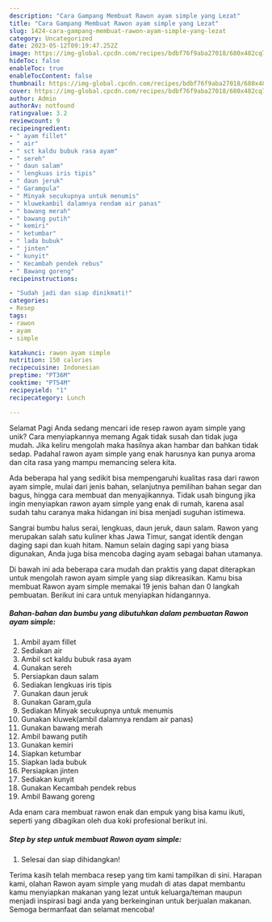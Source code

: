 ```yaml
---
description: "Cara Gampang Membuat Rawon ayam simple yang Lezat"
title: "Cara Gampang Membuat Rawon ayam simple yang Lezat"
slug: 1424-cara-gampang-membuat-rawon-ayam-simple-yang-lezat
category: Uncategorized
date: 2023-05-12T09:19:47.252Z
image: https://img-global.cpcdn.com/recipes/bdbf76f9aba27018/680x482cq70/rawon-ayam-simple-foto-resep-utama.jpg
hideToc: false
enableToc: true
enableTocContent: false
thumbnail: https://img-global.cpcdn.com/recipes/bdbf76f9aba27018/680x482cq70/rawon-ayam-simple-foto-resep-utama.jpg
cover: https://img-global.cpcdn.com/recipes/bdbf76f9aba27018/680x482cq70/rawon-ayam-simple-foto-resep-utama.jpg
author: Admin
authorAv: notfound
ratingvalue: 3.2
reviewcount: 9
recipeingredient:
- " ayam fillet"
- " air"
- " sct kaldu bubuk rasa ayam"
- " sereh"
- " daun salam"
- " lengkuas iris tipis"
- " daun jeruk"
- " Garamgula"
- " Minyak secukupnya untuk menumis"
- " kluwekambil dalamnya rendam air panas"
- " bawang merah"
- " bawang putih"
- " kemiri"
- " ketumbar"
- " lada bubuk"
- " jinten"
- " kunyit"
- " Kecambah pendek rebus"
- " Bawang goreng"
recipeinstructions:

- "Sudah jadi dan siap dinikmati!"
categories:
- Resep
tags:
- rawon
- ayam
- simple

katakunci: rawon ayam simple 
nutrition: 150 calories
recipecuisine: Indonesian
preptime: "PT36M"
cooktime: "PT54M"
recipeyield: "1"
recipecategory: Lunch

---
```



Selamat Pagi Anda sedang mencari ide resep rawon ayam simple yang unik? Cara menyiapkannya memang Agak tidak susah dan tidak juga mudah. Jika keliru mengolah maka hasilnya akan hambar dan bahkan tidak sedap. Padahal rawon ayam simple yang enak harusnya kan punya aroma dan cita rasa yang mampu memancing selera kita.


Ada beberapa hal yang sedikit bisa mempengaruhi kualitas rasa dari rawon ayam simple, mulai dari jenis bahan, selanjutnya pemilihan bahan segar dan bagus, hingga cara membuat dan menyajikannya. Tidak usah bingung jika ingin menyiapkan rawon ayam simple yang enak di rumah, karena asal sudah tahu caranya maka hidangan ini bisa menjadi suguhan istimewa.

Sangrai bumbu halus serai, lengkuas, daun jeruk, daun salam. Rawon yang merupakan salah satu kuliner khas Jawa Timur, sangat identik dengan daging sapi dan kuah hitam. Namun selain daging sapi yang biasa digunakan, Anda juga bisa mencoba daging ayam sebagai bahan utamanya.


Di bawah ini ada beberapa cara mudah dan praktis yang dapat diterapkan untuk mengolah rawon ayam simple yang siap dikreasikan. Kamu bisa membuat Rawon ayam simple memakai 19 jenis bahan dan 0 langkah pembuatan. Berikut ini cara untuk menyiapkan hidangannya.

<!--inarticleads1-->

##### Bahan-bahan dan bumbu yang dibutuhkan dalam pembuatan Rawon ayam simple:

1. Ambil  ayam fillet
1. Sediakan  air
1. Ambil  sct kaldu bubuk rasa ayam
1. Gunakan  sereh
1. Persiapkan  daun salam
1. Sediakan  lengkuas iris tipis
1. Gunakan  daun jeruk
1. Gunakan  Garam,gula
1. Sediakan  Minyak secukupnya untuk menumis
1. Gunakan  kluwek(ambil dalamnya rendam air panas)
1. Gunakan  bawang merah
1. Ambil  bawang putih
1. Gunakan  kemiri
1. Siapkan  ketumbar
1. Siapkan  lada bubuk
1. Persiapkan  jinten
1. Sediakan  kunyit
1. Gunakan  Kecambah pendek rebus
1. Ambil  Bawang goreng


Ada enam cara membuat rawon enak dan empuk yang bisa kamu ikuti, seperti yang dibagikan oleh dua koki profesional berikut ini. 

<!--inarticleads2-->

##### Step by step untuk membuat Rawon ayam simple:


1. Selesai dan siap dihidangkan!



Terima kasih telah membaca resep yang tim kami tampilkan di sini. Harapan kami, olahan Rawon ayam simple yang mudah di atas dapat membantu kamu menyiapkan makanan yang lezat untuk keluarga/teman maupun menjadi inspirasi bagi anda yang berkeinginan untuk berjualan makanan. Semoga bermanfaat dan selamat mencoba!
